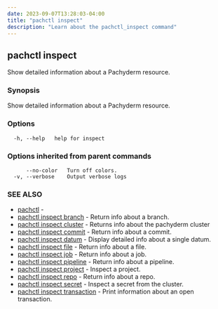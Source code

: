 ```yaml
---
date: 2023-09-07T13:28:03-04:00
title: "pachctl inspect"
description: "Learn about the pachctl_inspect command"
---
```


## pachctl inspect

Show detailed information about a Pachyderm resource.

### Synopsis

Show detailed information about a Pachyderm resource.

### Options

```
  -h, --help   help for inspect
```

### Options inherited from parent commands

```
      --no-color   Turn off colors.
  -v, --verbose    Output verbose logs
```

### SEE ALSO

* [pachctl](../pachctl)	 - 
* [pachctl inspect branch](../pachctl_inspect_branch)	 - Return info about a branch.
* [pachctl inspect cluster](../pachctl_inspect_cluster)	 - Returns info about the pachyderm cluster
* [pachctl inspect commit](../pachctl_inspect_commit)	 - Return info about a commit.
* [pachctl inspect datum](../pachctl_inspect_datum)	 - Display detailed info about a single datum.
* [pachctl inspect file](../pachctl_inspect_file)	 - Return info about a file.
* [pachctl inspect job](../pachctl_inspect_job)	 - Return info about a job.
* [pachctl inspect pipeline](../pachctl_inspect_pipeline)	 - Return info about a pipeline.
* [pachctl inspect project](../pachctl_inspect_project)	 - Inspect a project.
* [pachctl inspect repo](../pachctl_inspect_repo)	 - Return info about a repo.
* [pachctl inspect secret](../pachctl_inspect_secret)	 - Inspect a secret from the cluster.
* [pachctl inspect transaction](../pachctl_inspect_transaction)	 - Print information about an open transaction.

